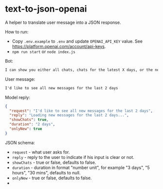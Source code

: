 # text-to-json-openai
A helper to translate user message into a JSON response.

How to run:
- Copy `.env.example` to `.env` and update `OPENAI_API_KEY` value. See https://platform.openai.com/account/api-keys.
- `npm run start` or `node index.js`

Bot:
```html
I can show you either all chats, chats for the latest X days, or the new messages.
```

User message:
```html
I'd like to see all new messages for the last 2 days
```

Model reply:
```json
{
  "request": "I'd like to see all new messages for the last 2 days",
  "reply": "Loading new messages for the last 2 days...",
  "showChats": true,
  "duration": "2 days",
  "onlyNew": true
}
```

JSON schema:
- `request` - what user asks for.
- `reply` - reply to the user to indicate if his input is clear or not.
- `showChats` - true or false, defaults to false.
- `duration` - duration in format "number unit", for example "3 days", "5 hours", "30 mins", defaults to null.
- `onlyNew` - true or false, defaults to false.
- 
